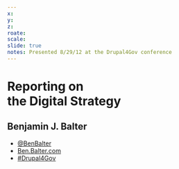 ```yaml
---
x:
y:
z:
roate:
scale:
slide: true
notes: Presented 8/29/12 at the Drupal4Gov conference
---
```


# Reporting on <br />the Digital Strategy

## Benjamin J. Balter

* [@BenBalter](http://twitter.com/BenBalter)
* [Ben.Balter.com](http://ben.balter.com)
* [#Drupal4Gov](http://twitter.com/#!/search/%23drupal4gov)